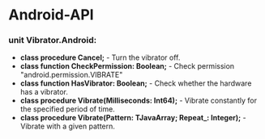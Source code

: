 # Android-API

### unit Vibrator.Android:

 - **class procedure Cancel;** - Turn the vibrator off.
 - **class function CheckPermission: Boolean;** - Check permission "android.permission.VIBRATE"
 - **class function HasVibrator: Boolean;** - Check whether the hardware has a vibrator.
 - **class procedure Vibrate(Milliseconds: Int64);** - Vibrate constantly for the specified period of time.
 - **class procedure Vibrate(Pattern: TJavaArray<Int64>; Repeat_: Integer);** - Vibrate with a given pattern.